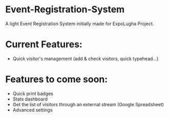 Event-Registration-System
=========================

A light Event Registration System initially made for ExpoLugha Project.

Current Features:
=========================

- Quick visitor's management (add & check visitors, quick typehead...)




Features to come soon:
=========================

- Quick print badges
- Stats dashboard
- Get the list of visitors through an external stream (Google Spreadsheet)
- Advanced settings
